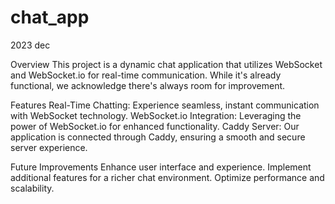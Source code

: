 # chat_app
2023 dec

Overview
This project is a dynamic chat application that utilizes WebSocket and WebSocket.io for real-time communication. While it's already functional, we acknowledge there's always room for improvement.

Features
Real-Time Chatting: Experience seamless, instant communication with WebSocket technology.
WebSocket.io Integration: Leveraging the power of WebSocket.io for enhanced functionality.
Caddy Server: Our application is connected through Caddy, ensuring a smooth and secure server experience.

Future Improvements
Enhance user interface and experience.
Implement additional features for a richer chat environment.
Optimize performance and scalability.